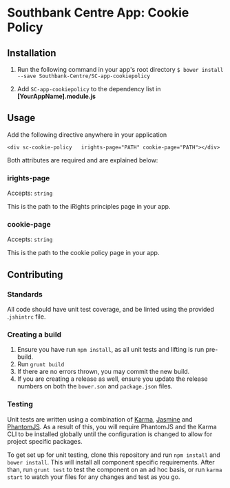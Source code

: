 # Southbank Centre App: Cookie Policy

## Installation

1. Run the following command in your app's root directory `$ bower install --save Southbank-Centre/SC-app-cookiepolicy`

2. Add `SC-app-cookiepolicy` to the dependency list in **[YourAppName].module.js**

## Usage

Add the following directive anywhere in your application

```
<div sc-cookie-policy 	irights-page="PATH" cookie-page="PATH"></div>
```

Both attributes are required and are explained below:

### irights-page

Accepts: `string`

This is the path to the iRights principles page in your app.

### cookie-page

Accepts: `string`

This is the path to the cookie policy page in your app.

## Contributing

### Standards

All code should have unit test coverage, and be linted using the provided .`jshintrc` file.

### Creating a build

1. Ensure you have run `npm install`, as all unit tests and lifting is run pre-build.
2. Run `grunt build`
3. If there are no errors thrown, you may commit the new build.
4. If you are creating a release as well, ensure you update the release numbers on both the `bower.son` and `package.json` files.

### Testing

Unit tests are written using a combination of [Karma](https://karma-runner.github.io/0.12/index.html), [Jasmine](https://jasmine.github.io/) and [PhantomJS](http://phantomjs.org/). As a result of this, you will require PhantomJS and the Karma CLI to be installed globally until the configuration is changed to allow for project specific packages.

To get set up for unit testing, clone this repository and run `npm install` and `bower install`. This will install all component specific requirements. After than, run `grunt test` to test the component on an ad hoc basis, or run `karma start` to watch your files for any changes and test as you go.